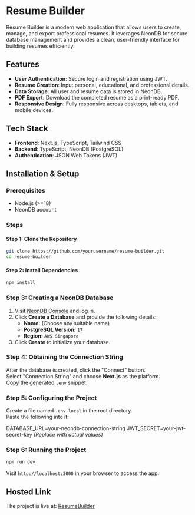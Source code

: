 # Resume Builder

Resume Builder is a modern web application that allows users to create, manage, and export professional resumes. It leverages NeonDB for secure database management and provides a clean, user-friendly interface for building resumes efficiently.

## Features
- **User Authentication**: Secure login and registration using JWT.
- **Resume Creation**: Input personal, educational, and professional details.
- **Data Storage**: All user and resume data is stored in NeonDB.
- **PDF Export**: Download the completed resume as a print-ready PDF.
- **Responsive Design**: Fully responsive across desktops, tablets, and mobile devices.

## Tech Stack
- **Frontend**: Next.js, TypeScript, Tailwind CSS
- **Backend**: TypeScript, NeonDB (PostgreSQL)
- **Authentication**: JSON Web Tokens (JWT)

## Installation & Setup

### Prerequisites
- Node.js (>=18)
- NeonDB account

### Steps

#### Step 1: Clone the Repository
```bash
git clone https://github.com/yourusername/resume-builder.git
cd resume-builder
```

#### Step 2: Install Dependencies
```bash
npm install
```

### Step 3: Creating a NeonDB Database

1. Visit [NeonDB Console](https://console.neon.tech/app/welcome) and log in.
2. Click **Create a Database** and provide the following details:
   - **Name:** (Choose any suitable name)
   - **PostgreSQL Version:** `17`
   - **Region:** `AWS Singapore`
3. Click **Create** to initialize your database.

### Step 4: Obtaining the Connection String

After the database is created, click the "Connect" button.  
Select "Connection String" and choose **Next.js** as the platform.  
Copy the generated `.env` snippet.

### Step 5: Configuring the Project

Create a file named `.env.local` in the root directory.  
Paste the following into it:

DATABASE_URL=your-neondb-connection-string
JWT_SECRET=your-jwt-secret-key
*(Replace with actual values)*

### Step 6: Running the Project

```bash
npm run dev
```

Visit `http://localhost:3000` in your browser to access the app.

## Hosted Link

The project is live at: [ResumeBuilder](https://resume-builder-iota-two.vercel.app)